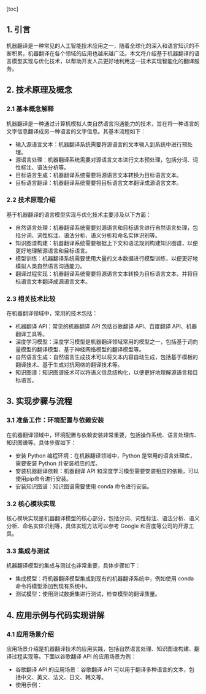 
[toc]                    
                
                
## 1. 引言

机器翻译是一种常见的人工智能技术应用之一，随着全球化的深入和语言知识的不断积累，机器翻译在各个领域的应用也越来越广泛。本文将介绍基于机器翻译的语言模型实现与优化技术，以帮助开发人员更好地利用这一技术实现智能化的翻译服务。

## 2. 技术原理及概念

### 2.1 基本概念解释

机器翻译是一种通过计算机模拟人类自然语言沟通能力的技术，旨在将一种语言的文字信息翻译成另一种语言的文字信息。其基本流程如下：

- 输入源语言文本：机器翻译系统需要将源语言的文本输入到系统中进行预处理。
- 源语言处理：机器翻译系统需要对源语言文本进行文本预处理，包括分词、词性标注、语法分析等。
- 目标语言生成：机器翻译系统需要将源语言文本转换为目标语言文本。
- 目标语言翻译：机器翻译系统需要将目标语言文本翻译成源语言文本。

### 2.2 技术原理介绍

基于机器翻译的语言模型实现与优化技术主要涉及以下方面：

- 自然语言处理：机器翻译系统需要对源语言和目标语言进行自然语言处理，包括分词、词性标注、语法分析、语义分析和命名实体识别等。
- 知识图谱构建：机器翻译系统需要根据上下文和语法规则构建知识图谱，以便更好地理解源语言和目标语言。
- 模型训练：机器翻译系统需要使用大量的文本数据进行模型训练，以便更好地模拟人类自然语言沟通能力。
- 翻译过程实现：机器翻译系统需要将源语言文本转换为目标语言文本，并将目标语言文本翻译成源语言文本。

### 2.3 相关技术比较

在机器翻译领域中，常用的技术包括：

- 机器翻译 API：常见的机器翻译 API 包括谷歌翻译 API、百度翻译 API、机器翻译工具等。
- 深度学习模型：深度学习模型是机器翻译领域常用的模型之一，包括基于词向量模型的翻译模型、基于神经网络模型的翻译模型等。
- 自然语言生成：自然语言生成技术可以将文本内容自动生成，包括基于模板的翻译技术、基于生成对抗网络的翻译技术等。
- 知识图谱：知识图谱技术可以将语义信息结构化，以便更好地理解源语言和目标语言。

## 3. 实现步骤与流程

### 3.1 准备工作：环境配置与依赖安装

在机器翻译领域中，环境配置与依赖安装非常重要，包括操作系统、语言处理库、知识图谱等。具体步骤如下：

- 安装 Python 编程环境：在机器翻译领域中，Python 是常用的语言处理库，需要安装 Python 并安装相应的库。
- 安装机器翻译依赖：机器翻译 API 和深度学习模型需要安装相应的依赖，可以使用pip命令进行安装。
- 安装知识图谱：知识图谱需要使用 conda 命令进行安装。

### 3.2 核心模块实现

核心模块实现是机器翻译模型的核心部分，包括分词、词性标注、语法分析、语义分析、命名实体识别等，具体实现方法可以参考 Google 和百度等公司的开源工具。

### 3.3 集成与测试

机器翻译模型的集成与测试也非常重要，具体步骤如下：

- 集成模型：将机器翻译模型集成到现有的机器翻译系统中，例如使用 conda 命令将模型添加到现有系统中。
- 测试模型：使用测试数据集进行测试，检查模型的翻译质量。

## 4. 应用示例与代码实现讲解

### 4.1 应用场景介绍

应用场景介绍是机器翻译技术的应用实践，包括自然语言处理、知识图谱构建、翻译过程实现等。下面以谷歌翻译 API 的应用场景为例：

- 谷歌翻译 API 的应用场景：谷歌翻译 API 可以用于翻译多种语言的文本，包括中文、英文、法文、日文、韩文等。
- 使用示例：

